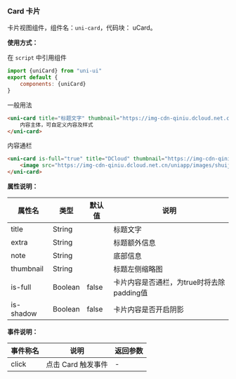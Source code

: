 ### Card 卡片

卡片视图组件，组件名：``uni-card``，代码块： uCard。

**使用方式：**

在 ``script`` 中引用组件 

```javascript
import {uniCard} from "uni-ui"
export default {
    components: {uniCard}
}
```

一般用法

```html
<uni-card title="标题文字" thumbnail="https://img-cdn-qiniu.dcloud.net.cn/new-page/uni.png" extra="额外信息" note="Tips">
    内容主体，可自定义内容及样式
</uni-card>
```

内容通栏

```html
<uni-card is-full="true" title="DCloud" thumbnail="https://img-cdn-qiniu.dcloud.net.cn/new-page/uni.png" extra="2018.12.12" >
    <image src="https://img-cdn-qiniu.dcloud.net.cn/uniapp/images/shuijiao.jpg" style="width: 100%;"></image>
</uni-card>
```


**属性说明：**

|属性名|类型|默认值	|说明|
|---|----|---|---|
|title|String||标题文字|
|extra|String||标题额外信息|
|note|String||底部信息|
|thumbnail|String||标题左侧缩略图|
|is-full|Boolean|false|卡片内容是否通栏，为true时将去除padding值|
|is-shadow|Boolean|false|卡片内容是否开启阴影|
**事件说明：**

|事件称名|说明|返回参数|
|---|----|---|
|click|点击 Card 触发事件|-|